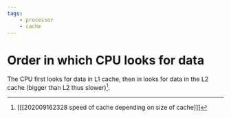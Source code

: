 ```yaml
---
tags: 
    - processor
    - cache 
---
```

# Order in which CPU looks for data

The CPU first looks for data in L1 cache, then in looks for data in the L2 cache (bigger than L2 thus slower)[^1].


[^1]: [[[202009162328 speed of cache depending on size of cache]]]
